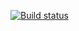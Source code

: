 [![Build status](https://ci.appveyor.com/api/projects/status/soi65xobhll5iciw?svg=true)](https://ci.appveyor.com/project/alex311271/intrnet-bank-login)